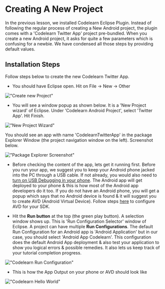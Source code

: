 # Creating A New Project

In the previous lesson, we installed Codelearn Eclipse Plugin. Instead of following the regular process of creating a New Android project, the plugin comes with a 'Codelearn Twitter App' project pre-bundled. When you create a new Android project, it asks for quite a few parameters which is confusing for a newbie. We have condensed all those steps by providing default values. 

## Installation Steps

Follow steps below to create the new Codelearn Twitter App.

* You should have Eclipse open. Hit on File -> New -> Other

!["Create new Project"](assets/twitter-client/plugin-newproject-menu.png "Create new Project")

* You will see a window popup as shown below. It is a 'New Project wizard' of Eclipse. Under 'Codelearn Android Project', select 'Twitter App'. Hit Finish. 

!["New Project Wizard"](assets/twitter-client/plugin-newproject-wizard.png "New Project Wizard")

You should see an app with name 'CodelearnTwitterApp' in the package Explorer Window (the project navigation window on the left). Screenshot below. 

!["Package Explorer Screenshot"](assets/twitter-client/project-package-explorer.png "Package Explorer Screenshot")

* Before checking the content of the app, lets get it running first. Before you run your app, we suggest you to keep your Android phone jacked into the PC through a USB cable. If not already, you would also need to [turn on USB Debugging in your phone](http://androidconceptlessons.herokuapp.com/android-tutorial/android-setup#USB-Debugging).  The Android app will get deployed to your phone & this is how most of the Android app developers do it too. If you do not have an Android phone, you will get a popup which says that no Android device is found & it will suggest you to create AVD (Android Virtual Device). Follow steps [here](/android-tutorial/android-hello-world#Creating-Android-Virtual-Device-AVD-) to configure AVD for your SDK. 

* Hit the **Run button** at the top (the green play button). A selection window shows up. This is 'Run Configuration Selector' window of Eclipse. A project can have multiple **Run Configurations**. The default Run Configuration for an Android app is 'Android Application' but in our case, you should select 'Android App Codelearn'. This configuration does the default Android App deployment & also test your application to show you logical errors & possible remedies. It also lets us keep track of your tutorial completion progress.

!["Codelearn Run Configuration"](assets/twitter-client/plugin-newproject-run-menu.png "Codelearn Run Configuration")

* This is how the App Output on your phone or AVD should look like 

!["Codelearn Hello World"](assets/twitter-client/hello-world.png "Codelearn Hello World")
